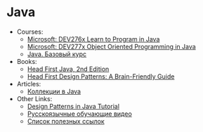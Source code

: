 # Java

* Courses:
  * [Microsoft: DEV276x Learn to Program in Java](https://www.edx.org/course/learn-program-java-microsoft-dev276x-0)
  * [Microsoft: DEV277x Object Oriented Programming in Java](https://www.edx.org/course/object-oriented-programming-java-microsoft-dev277x-0)
  * [Java. Базовый курс](https://stepik.org/course/187/syllabus)
* Books:
  * [Head First Java, 2nd Edition](http://a.co/gVsZXhX)
  * [Head First Design Patterns: A Brain-Friendly Guide](http://a.co/5nyCxRI)
* Articles:
  * [Коллекции в Java](https://habrahabr.ru/company/luxoft/blog/256877/)
* Other Links:
  * [Design Patterns in Java Tutorial](https://www.tutorialspoint.com/design_pattern/index.htm)
  * [Русскоязычные обучающие видео](https://habrahabr.ru/company/luxoft/blog/272025/)
  * [Список полезных ссылок](https://habrahabr.ru/company/luxoft/blog/280784/)


